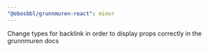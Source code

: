 ```yaml
---
"@obosbbl/grunnmuren-react": minor
---
```


Change types for backlink in order to display props correctly in the grunnmuren docs
